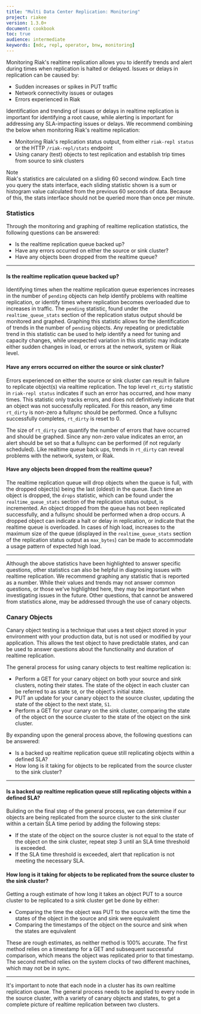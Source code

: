 ```yaml
---
title: "Multi Data Center Replication: Monitoring"
project: riakee
version: 1.3.0+
document: cookbook
toc: true
audience: intermediate
keywords: [mdc, repl, operator, bnw, monitoring]
---
```


Monitoring Riak's realtime replication allows you to identify trends and alert during times when replication is halted or delayed. Issues or delays in replication can be caused by:

- Sudden increases or spikes in PUT traffic
- Network connectivity issues or outages
- Errors experienced in Riak

Identification and trending of issues or delays in realtime replication is important for identifying a root cause, while alerting is important for addressing any SLA-impacting issues or delays. We recommend combining the below when monitoring Riak's realtime replication:

- Monitoring Riak's replication status output, from either `riak-repl status` or the HTTP `/riak-repl/stats` endpoint
- Using canary (test) objects to test replication and establish trip times from source to sink clusters

<div class="note"><div class="title">Note</div>Riak's statistics are calculated on a sliding 60 second window.  Each time you query the stats interface, each sliding statistic shown is a sum or histogram value calculated from the previous 60 seconds of data.  Because of this, the stats interface should not be queried more than once per minute.</div>

### Statistics

Through the monitoring and graphing of realtime replication statistics, the following questions can be answered:

- Is the realtime replication queue backed up?
- Have any errors occurred on either the source or sink cluster?
- Have any objects been dropped from the realtime queue?

---

#### Is the realtime replication queue backed up?

Identifying times when the realtime replication queue experiences increases in the number of `pending` objects can help identify problems with realtime replication, or identify times where replication becomes overloaded due to increases in traffic. The `pending` statistic, found under the `realtime_queue_stats` section of the replication status output should be monitored and graphed. Graphing this statistic allows for the identification of trends in the number of `pending` objects. Any repeating or predictable trend in this statistic can be used to help identify a need for tuning and capacity changes, while unexpected variation in this statistic may indicate either sudden changes in load, or errors at the network, system or Riak level.

#### Have any errors occurred on either the source or sink cluster?

Errors experienced on either the source or sink cluster can result in failure to replicate object(s) via realtime replication. The top level `rt_dirty` statistic in `riak-repl status` indicates if such an error has occurred, and how many times. This statistic only tracks errors, and does not definitively indicate that an object was not successfully replicated. For this reason, any time `rt_dirty` is non-zero a fullsync should be performed. Once a fullsync successfully completes, `rt_dirty` is reset to 0. 

The size of `rt_dirty` can quantify the number of errors that have occurred and should be graphed. Since any non-zero value indicates an error, an alert should be set so that a fullsync can be performed (if not regularly scheduled). Like realtime queue back ups, trends in `rt_dirty` can reveal problems with the network, system, or Riak.

#### Have any objects been dropped from the realtime queue?

The realtime replication queue will drop objects when the queue is full, with the dropped object(s) being the last (oldest) in the queue. Each time an object is dropped, the `drops` statistic, which can be found under the `realtime_queue_stats` section of the replication status output, is incremented. An object dropped from the queue has not been replicated successfully, and a fullsync should be performed when a drop occurs. A dropped object can indicate a halt or delay in replication, or indicate that the realtime queue is overloaded. In cases of high load, increases to the maximum size of the queue (displayed in the `realtime_queue_stats` section of the replication status output as `max_bytes`) can be made to accommodate a usage pattern of expected high load.

---

Although the above statistics have been highlighted to answer specific questions, other statistics can also be helpful in diagnosing issues with realtime replication.  We recommend graphing any statistic that is reported as a number.  While their values and trends may not answer common questions, or those we've highlighted here, they may be important when investigating issues in the future. Other questions, that cannot be answered from statistics alone, may be addressed through the use of canary objects.

### Canary Objects

Canary object testing is a technique that uses a test object stored in your environment with your production data, but is not used or modified by your application. This allows the test object to have predictable states, and can be used to answer questions about the functionality and duration of realtime replication.

The general process for using canary objects to test realtime replication is:

- Perform a GET for your canary object on both your source and sink clusters, noting their states. The state of the object in each cluster can be referred to as state `S0`, or the object's initial state.
- PUT an update for your canary object to the source cluster, updating the state of the object to the next state, `S1`.
- Perform a GET for your canary on the sink cluster, comparing the state of the object on the source cluster to the state of the object on the sink cluster.

By expanding upon the general process above, the following questions can be answered:

- Is a backed up realtime replication queue still replicating objects within a defined SLA?
- How long is it taking for objects to be replicated from the source cluster to the sink cluster?

---

#### Is a backed up realtime replication queue still replicating objects within a defined SLA?

Building on the final step of the general process, we can determine if our objects are being replicated from the source cluster to the sink cluster within a certain SLA time period by adding the following steps:

- If the state of the object on the source cluster is not equal to the state of the object on the sink cluster, repeat step 3 until an SLA time threshold is exceeded.
- If the SLA time threshold is exceeded, alert that replication is not meeting the necessary SLA.

#### How long is it taking for objects to be replicated from the source cluster to the sink cluster?

Getting a rough estimate of how long it takes an object PUT to a source cluster to be replicated to a sink cluster get be done by either:

- Comparing the time the object was PUT to the source with the time the states of the object in the source and sink were equivalent
- Comparing the timestamps of the object on the source and sink when the states are equivalent

These are rough estimates, as neither method is 100% accurate. The first method relies on a timestamp for a GET and subsequent successful comparison, which means the object was replicated prior to that timestamp.  The second method relies on the system clocks of two different machines, which may not be in sync.

---

It's important to note that each node in a cluster has its own realtime replication queue. The general process needs to be applied to every node in the source cluster, with a variety of canary objects and states, to get a complete picture of realtime replication between two clusters.
